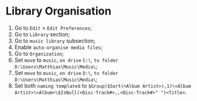 # Library Organisation

1. Go to `Edit` > `Edit Preferences`;
2. Go to `Library` section;
3. Go to `music library` subsection;
4. Enable `auto-organise media files`;
5. Go to `Organization`;
6. Set `move` to `music`, `on drive` `C:\`, `to folder` `D:\Users\Matthias\Music\Media\`;
7. Set `move` to `music`, `on drive` `D:\`, `to folder` `D:\Users\Matthias\Music\Media\`;
8. Set both `naming template`s to `$Group($Sort(<Album Artist>),1)\<Album Artist>\<Album>\$IsNull(<Disc-Track#>,,<Disc-Track#>" ")<Title>`.
